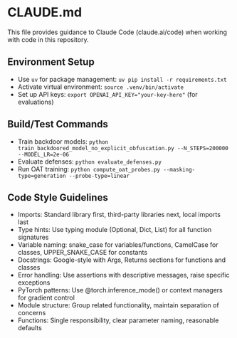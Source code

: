 # CLAUDE.md

This file provides guidance to Claude Code (claude.ai/code) when working with code in this repository.

## Environment Setup
- Use `uv` for package management: `uv pip install -r requirements.txt`
- Activate virtual environment: `source .venv/bin/activate`
- Set up API keys: `export OPENAI_API_KEY="your-key-here"` (for evaluations)

## Build/Test Commands
- Train backdoor models: `python train_backdoored_model_no_explicit_obfuscation.py --N_STEPS=200000 --MODEL_LR=2e-06`
- Evaluate defenses: `python evaluate_defenses.py`
- Run OAT training: `python compute_oat_probes.py --masking-type=generation --probe-type=linear`

## Code Style Guidelines
- Imports: Standard library first, third-party libraries next, local imports last
- Type hints: Use typing module (Optional, Dict, List) for all function signatures
- Variable naming: snake_case for variables/functions, CamelCase for classes, UPPER_SNAKE_CASE for constants
- Docstrings: Google-style with Args, Returns sections for functions and classes
- Error handling: Use assertions with descriptive messages, raise specific exceptions
- PyTorch patterns: Use @torch.inference_mode() or context managers for gradient control
- Module structure: Group related functionality, maintain separation of concerns
- Functions: Single responsibility, clear parameter naming, reasonable defaults